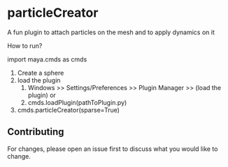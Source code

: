 # particleCreator
A fun plugin to attach particles on the mesh and to apply dynamics on it


How to run?

import maya.cmds as cmds

1. Create a sphere
2. load the plugin
    1. Windows >> Settings/Preferences >> Plugin Manager >> (load the plugin)
    or
    2. cmds.loadPlugin(pathToPlugin.py)
3. cmds.particleCreator(sparse=True)


## Contributing

For changes, please open an issue first to discuss what you would like to change.
